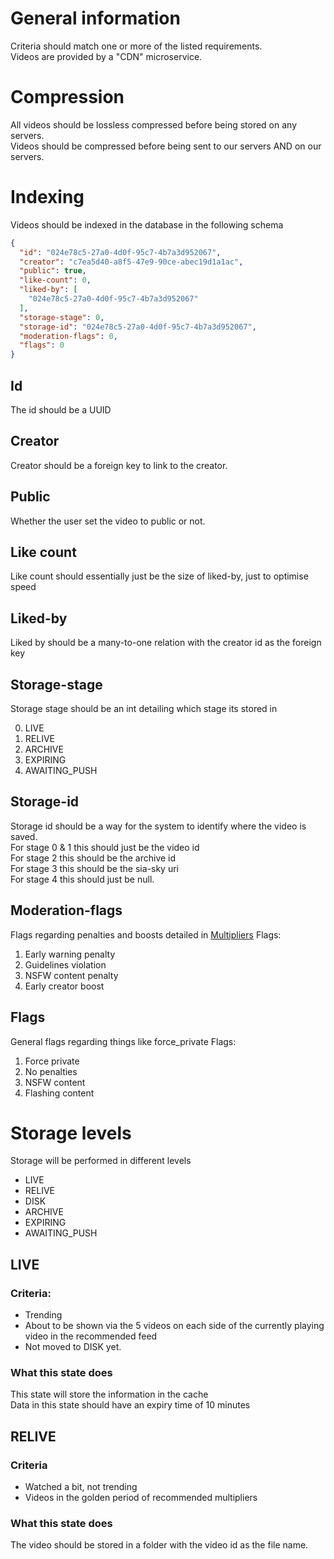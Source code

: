 # General information

Criteria should match one or more of the listed requirements.  
Videos are provided by a "CDN" microservice.

# Compression

All videos should be lossless compressed before being stored on any servers.  
Videos should be compressed before being sent to our servers AND on our servers.

# Indexing

Videos should be indexed in the database in the following schema

```json
{
  "id": "024e78c5-27a0-4d0f-95c7-4b7a3d952067",
  "creator": "c7ea5d40-a8f5-47e9-90ce-abec19d1a1ac",
  "public": true,
  "like-count": 0,
  "liked-by": [
    "024e78c5-27a0-4d0f-95c7-4b7a3d952067"
  ],
  "storage-stage": 0,
  "storage-id": "024e78c5-27a0-4d0f-95c7-4b7a3d952067",
  "moderation-flags": 0,
  "flags": 0
}
```

## Id

The id should be a UUID

## Creator

Creator should be a foreign key to link to the creator.

## Public

Whether the user set the video to public or not.

## Like count

Like count should essentially just be the size of liked-by, just to optimise speed

## Liked-by

Liked by should be a many-to-one relation with the creator id as the foreign key

## Storage-stage

Storage stage should be an int detailing which stage its stored in

0. LIVE
1. RELIVE
2. ARCHIVE
3. EXPIRING
4. AWAITING_PUSH

## Storage-id

Storage id should be a way for the system to identify where the video is saved.  
For stage 0 & 1 this should just be the video id  
For stage 2 this should be the archive id  
For stage 3 this should be the sia-sky uri  
For stage 4 this should just be null.

## Moderation-flags

Flags regarding penalties and boosts detailed in [Multipliers](recommendations/multipliers.md)
Flags:

1. Early warning penalty
2. Guidelines violation
3. NSFW content penalty
4. Early creator boost

## Flags

General flags regarding things like force_private Flags:

1. Force private
2. No penalties
3. NSFW content
4. Flashing content

# Storage levels

Storage will be performed in different levels

- LIVE
- RELIVE
- DISK
- ARCHIVE
- EXPIRING
- AWAITING_PUSH

## LIVE

### Criteria:

- Trending
- About to be shown via the 5 videos on each side of the currently playing video in the recommended feed
- Not moved to DISK yet.

### What this state does

This state will store the information in the cache  
Data in this state should have an expiry time of 10 minutes

## RELIVE

### Criteria

- Watched a bit, not trending
- Videos in the golden period of recommended multipliers

### What this state does

The video should be stored in a folder with the video id as the file name.
